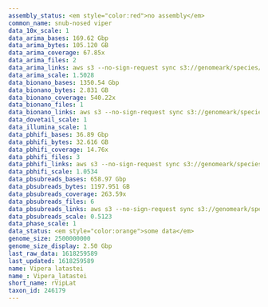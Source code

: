 ```yaml
---
assembly_status: <em style="color:red">no assembly</em>
common_name: snub-nosed viper
data_10x_scale: 1
data_arima_bases: 169.62 Gbp
data_arima_bytes: 105.120 GB
data_arima_coverage: 67.85x
data_arima_files: 2
data_arima_links: aws s3 --no-sign-request sync s3://genomeark/species/Vipera_latastei/rVipLat1/genomic_data/arima/ .<br>
data_arima_scale: 1.5028
data_bionano_bases: 1350.54 Gbp
data_bionano_bytes: 2.831 GB
data_bionano_coverage: 540.22x
data_bionano_files: 1
data_bionano_links: aws s3 --no-sign-request sync s3://genomeark/species/Vipera_latastei/rVipLat1/genomic_data/bionano/ .<br>
data_dovetail_scale: 1
data_illumina_scale: 1
data_pbhifi_bases: 36.89 Gbp
data_pbhifi_bytes: 32.616 GB
data_pbhifi_coverage: 14.76x
data_pbhifi_files: 3
data_pbhifi_links: aws s3 --no-sign-request sync s3://genomeark/species/Vipera_latastei/rVipLat1/genomic_data/pacbio/ . --exclude "*subreads.bam*"<br>
data_pbhifi_scale: 1.0534
data_pbsubreads_bases: 658.97 Gbp
data_pbsubreads_bytes: 1197.951 GB
data_pbsubreads_coverage: 263.59x
data_pbsubreads_files: 6
data_pbsubreads_links: aws s3 --no-sign-request sync s3://genomeark/species/Vipera_latastei/rVipLat1/genomic_data/pacbio/ . --exclude "*ccs*bam*"<br>
data_pbsubreads_scale: 0.5123
data_phase_scale: 1
data_status: <em style="color:orange">some data</em>
genome_size: 2500000000
genome_size_display: 2.50 Gbp
last_raw_data: 1618259589
last_updated: 1618259589
name: Vipera latastei
name_: Vipera_latastei
short_name: rVipLat
taxon_id: 246179
---
```

